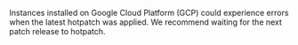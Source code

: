 Instances installed on Google Cloud Platform (GCP) could experience errors when the latest hotpatch was applied. We recommend waiting for the next patch release to hotpatch.
